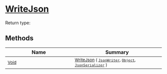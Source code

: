 # [WriteJson](./DistanceFunctionJsonConverter-100664044.md)


Return type:
## Methods

| Name | Summary | 
| --- | --- | 
| <sub>[Void](https://docs.microsoft.com/en-us/dotnet/api/System.Void)</sub><img width=200/>| <sub>[WriteJson](./DistanceFunctionJsonConverter-100664044.md) ( [`JsonWriter`](./DistanceFunctionJsonConverter-100664044.md), [`Object`](https://docs.microsoft.com/en-us/dotnet/api/System.Object), [`JsonSerializer`](./DistanceFunctionJsonConverter-100664044.md) )</sub>| <br>


